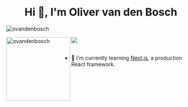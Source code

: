 <h1 align="center">Hi 👋,  I'm Oliver van den Bosch</h1>
<!-- <h3 align="center">A 14 year old developer from London</h3>       -->

<p align="left"> <img src="https://github-profile-trophy.vercel.app/?username=ovandenbosch&theme=onedark&margin-w=15&margin-h=15&column=7" alt="ovandenbosch"/> </p>

<div>
<img height="170" align="left" src="https://github-readme-stats.vercel.app/api?username=ovandenbosch&count_private=true&include_all_commits=true&theme=onedark" alt="ovandenbosch" />
<img src="https://github-readme-stats.vercel.app/api/top-langs/?username=ovandenbosch&layout=compact&theme=onedark&langs_count=15" />
</div>

<br />


- 🐐 I'm currently learning [Next.js](https://nextjs.org/), a production React framework.
